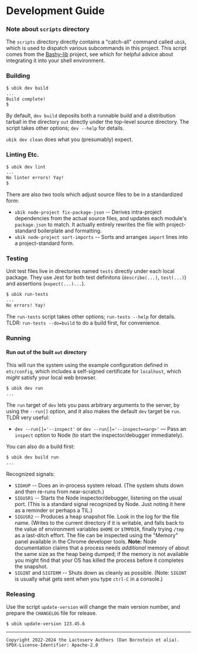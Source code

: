 Development Guide
=================

### Note about `scripts` directory

The `scripts` directory directly contains a "catch-all" command called `ubik`,
which is used to dispatch various subcommands in this project. This script
comes from the [Bashy-lib](https://github.com/danfuzz-bashy-lib) project, see
which for helpful advice about integrating it into your shell environment.

### Building

```sh
$ ubik dev build
...
Build complete!
$
```

By default, `dev build` deposits both a runnable build and a distribution
tarball in the directory `out` directly under the top-level source directory.
The script takes other options; `dev --help` for details.

`ubik dev clean` does what you (presumably) expect.

### Linting Etc.

```sh
$ ubik dev lint
...
No linter errors! Yay!
$
```

There are also two tools which adjust source files to be in a standardized form:

* `ubik node-project fix-package-json` -- Derives intra-project dependencies
  from the actual source files, and updates each module's `package.json` to
  match. It actually entirely rewrites the file with project-standard
  boilerplate and formatting.
* `ubik node-project sort-imports` -- Sorts and arranges `import` lines into a
  project-standard form.

### Testing

Unit test files live in directories named `tests` directly under each local
package. They use Jest for both test definitons (`describe(...)`, `test(...)`)
and assertions (`expect(...)...`).

```sh
$ ubik run-tests
...
No errors! Yay!
```

The `run-tests` script takes other options; `run-tests --help` for details.
TLDR: `run-tests --do=build` to do a build first, for convenience.

### Running

#### Run out of the built `out` directory

This will run the system using the example configuration defined in
`etc/config`, which includes a self-signed certificate for `localhost`, which
_might_ satisfy your local web browser.

```sh
$ ubik dev run
...
```

The `run` target of `dev` lets you pass arbitrary arguments to the server, by
using the `--run[]` option, and it also makes the default `dev` target be `run`.
TLDR very useful:

* `dev --run[]='--inspect'` or `dev --run[]='--inspect=<arg>'`
  &mdash; Pass an `inspect` option to Node (to start the inspector/debugger
  immediately).

You can also do a build first:

```sh
$ ubik dev build run
...
```

Recognized signals:
* `SIGHUP` -- Does an in-process system reload. (The system shuts down and then
  re-runs from near-scratch.)
* `SIGUSR1` -- Starts the Node inspector/debugger, listening on the usual port.
  (This is a standard signal recognized by Node. Just noting it here as a
  reminder or perhaps a TIL.)
* `SIGUSR2` -- Produces a heap snapshot file. Look in the log for the file name.
  (Writes to the current directory if it is writable, and falls back to the
  value of environment variables `$HOME` or `$TMPDIR`, finally trying `/tmp` as
  a last-ditch effort. The file can be inspected using the "Memory" panel
  available in the Chrome developer tools. **Note:** Node documentation claims
  that a process needs _additional_ memory of about the same size as the heap
  being dumped; if the memory is not available you might find that your OS has
  killed the process before it completes the snapshot.
* `SIGINT` and `SIGTERM` -- Shuts down as cleanly as possible. (Note: `SIGINT`
  is usually what gets sent when you type `ctrl-C` in a console.)

### Releasing

Use the script `update-version` will change the main version number, and
prepare the `CHANGELOG` file for release.

```sh
$ ubik update-version 123.45.6
```

- - - - - - - - - -
```
Copyright 2022-2024 the Lactoserv Authors (Dan Bornstein et alia).
SPDX-License-Identifier: Apache-2.0
```
